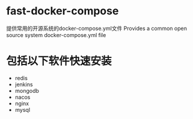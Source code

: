 # fast-docker-compose
提供常用的开源系统的docker-compose.yml文件 Provides a common open source system docker-compose.yml file

# 包括以下软件快速安装

+ redis
+ jenkins
+ mongodb
+ nacos
+ nginx
+ mysql
